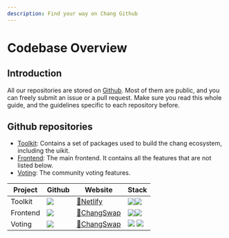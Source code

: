 ```yaml
---
description: Find your way on Chang Github
---
```


# Codebase Overview

## Introduction

All our repositories are stored on [Github](https://github.com/changswap). Most of them are public, and you can freely submit an issue or a pull request. Make sure you read this whole guide, and the guidelines specific to each repository before.

## Github repositories

* [Toolkit](https://github.com/changswap/chang-toolkit): Contains a set of packages used to build the chang ecosystem, including the uikit.
* [Frontend](https://github.com/changswap/chang-frontend): The main frontend. It contains all the features that are not listed below.
* [Voting](https://github.com/changswap/snapshot-front): The community voting features.

| Project  | Github                                                                                               | Website                                          | Stack                                                                                   |
| -------- | ---------------------------------------------------------------------------------------------------- | ------------------------------------------------ | --------------------------------------------------------------------------------------- |
| Toolkit  | [![](../../.gitbook/assets/GitHub-Mark-120px-plus.png)](https://github.com/changswap/chang-toolkit)  | [🔗Netlify](https://changswap-uikit.netlify.app) | ![](../../.gitbook/assets/download.svg)![](../../.gitbook/assets/ts-logo-round-128.svg) |
| Frontend | [![](../../.gitbook/assets/GitHub-Mark-120px-plus.png)](https://github.com/changswap/chang-frontend) | [🔗ChangSwap](https://changswap.com)             | ![](../../.gitbook/assets/download.svg)![](../../.gitbook/assets/ts-logo-round-128.svg) |
| Voting   | [![](../../.gitbook/assets/GitHub-Mark-120px-plus.png)](https://github.com/changswap/snapshot-front) | [🔗ChangSwap](https://voting.changswap.com)      | ![](../../.gitbook/assets/logo.png) ![](../../.gitbook/assets/ts-logo-round-128.svg)    |
